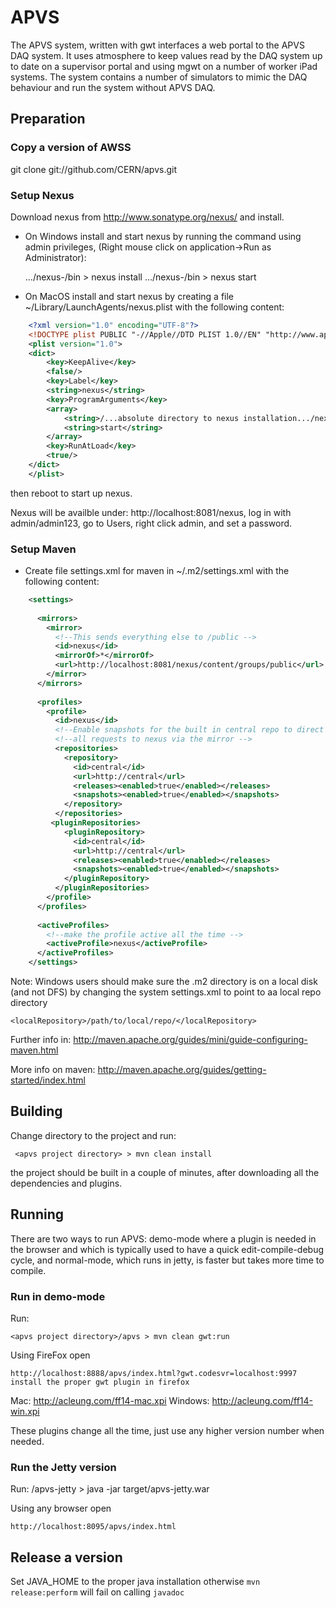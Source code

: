 # APVS

The APVS system, written with gwt interfaces a web portal to the APVS DAQ system.
It uses atmosphere to keep values read by the DAQ system up to date on a supervisor
portal and using mgwt on a number of worker iPad systems. The system contains a number
of simulators to mimic the DAQ behaviour and run the system without APVS DAQ.

## Preparation

### Copy a version of AWSS

   git clone git://github.com/CERN/apvs.git
   
### Setup Nexus

Download nexus from http://www.sonatype.org/nexus/ and install.

* On Windows install and start nexus by running the command using admin privileges, (Right mouse click on application->Run as Administrator):
	
    .../nexus-<version number>/bin > nexus install
    .../nexus-<version number>/bin > nexus start

* On MacOS install and start nexus by creating a file ~/Library/LaunchAgents/nexus.plist with the following content:

```xml
	<?xml version="1.0" encoding="UTF-8"?>
	<!DOCTYPE plist PUBLIC "-//Apple//DTD PLIST 1.0//EN" "http://www.apple.com/DTDs/PropertyList-1.0.dtd">
	<plist version="1.0">
	<dict>
		<key>KeepAlive</key>
		<false/>
		<key>Label</key>
		<string>nexus</string>
		<key>ProgramArguments</key>
		<array>
			<string>/...absolute directory to nexus installation.../nexus/bin/nexus</string>
			<string>start</string>
		</array>
		<key>RunAtLoad</key>
		<true/>
	</dict>
	</plist>
```

then reboot to start up nexus.

Nexus will be availble under: http://localhost:8081/nexus, log in with admin/admin123, go to Users, right click admin, and set a password.

### Setup Maven

* Create file settings.xml for maven in ~/.m2/settings.xml with the following content:

```xml
	<settings>
	
	  <mirrors>
	    <mirror>
	      <!--This sends everything else to /public -->
	      <id>nexus</id>
	      <mirrorOf>*</mirrorOf>
	      <url>http://localhost:8081/nexus/content/groups/public</url>
	    </mirror>
	  </mirrors>
	
	  <profiles>
	    <profile>
	      <id>nexus</id>
	      <!--Enable snapshots for the built in central repo to direct -->
	      <!--all requests to nexus via the mirror -->
	      <repositories>
	        <repository>
	          <id>central</id>
	          <url>http://central</url>
	          <releases><enabled>true</enabled></releases>
	          <snapshots><enabled>true</enabled></snapshots>
	        </repository>
	      </repositories>
	     <pluginRepositories>
	        <pluginRepository>
	          <id>central</id>
	          <url>http://central</url>
	          <releases><enabled>true</enabled></releases>
	          <snapshots><enabled>true</enabled></snapshots>
	        </pluginRepository>
	      </pluginRepositories>
	    </profile>
	  </profiles>
	    
	  <activeProfiles>
	    <!--make the profile active all the time -->
	    <activeProfile>nexus</activeProfile>
	  </activeProfiles>
	</settings>
```

Note: Windows users should make sure the .m2 directory is on a local disk (and not DFS) by changing the system settings.xml to point to aa local repo directory

	<localRepository>/path/to/local/repo/</localRepository>

Further info in: http://maven.apache.org/guides/mini/guide-configuring-maven.html

More info on maven: http://maven.apache.org/guides/getting-started/index.html 

## Building

Change directory to the project and run:

	 <apvs project directory> > mvn clean install
	
the project should be built in a couple of minutes, after downloading all the dependencies and plugins. 


## Running

There are two ways to run APVS: demo-mode where a plugin is needed in the browser and which is typically used 
to have a quick edit-compile-debug cycle, and normal-mode, which runs in jetty, is faster but takes more time
to compile. 

### Run in demo-mode

Run:

	<apvs project directory>/apvs > mvn clean gwt:run
	
Using FireFox open 

	http://localhost:8888/apvs/index.html?gwt.codesvr=localhost:9997
	install the proper gwt plugin in firefox

Mac: http://acleung.com/ff14-mac.xpi
Windows: http://acleung.com/ff14-win.xpi

These plugins change all the time, just use any higher version number when needed. 

### Run the Jetty version

Run:
	<apvs project directory>/apvs-jetty > java -jar target/apvs-jetty.war

Using any browser open

	http://localhost:8095/apvs/index.html


## Release a version

Set JAVA_HOME to the proper java installation otherwise `mvn release:perform` will fail on calling `javadoc`
